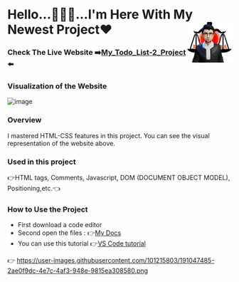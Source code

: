# Hello...🙋🏻‍♂️...I'm Here With My Newest Project❤<img align="right" src="https://github.com/Muka6363/PROJELER_MK/blob/main/Images/avatar_2-removebg-preview.png"  width="100px">
### Check The Live Website :arrow_right:[My_Todo_List-2_Project](https://muka6363.github.io/PROJELER_MK/19.My_Todo_List-2/index.html) :arrow_left:
### Visualization of the Website
![image](https://user-images.githubusercontent.com/101215803/191047485-2ae0f9dc-4e7c-4af3-948e-9815ea308580.png)




### Overview
I mastered HTML-CSS features in this project. You can see the visual representation of the website above.
### Used in this project
:point_right:HTML tags, Comments, Javascript, DOM (DOCUMENT OBJECT MODEL), Positioning,etc.:point_left:
### How to Use the Project
+ First download a code editor
+ Second open the files : :point_right:[My Docs](https://muka6363.github.io/PROJELER_MK/19.My_Todo_List-2/index.html)
+ You can use this tutorial :point_right:[VS Code tutorial](https://www.youtube.com/watch?v=fJEbVCrEMSE)

:point_right: https://user-images.githubusercontent.com/101215803/191047485-2ae0f9dc-4e7c-4af3-948e-9815ea308580.png
